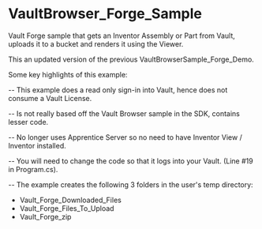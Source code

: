 # VaultBrowser_Forge_Sample
Vault Forge sample that gets an Inventor Assembly or Part from Vault, uploads it to a bucket and renders it using the Viewer.

This an updated version of the previous VaultBrowserSample_Forge_Demo. 

Some key highlights of this example:

-- This example does a read only sign-in into Vault, hence does not consume a Vault License.

-- Is not really based off the Vault Browser sample in the SDK, contains lesser code. 

-- No longer uses Apprentice Server so no need to have Inventor View / Inventor installed.

-- You will need to change the code so that it logs into your Vault. (Line #19 in Program.cs).

-- The example creates the following 3 folders in the user's temp directory:
   - Vault_Forge_Downloaded_Files
   - Vault_Forge_Files_To_Upload
   - Vault_Forge_zip
